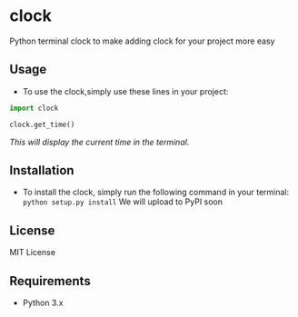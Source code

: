 # clock
Python terminal clock to make adding clock for your project more easy

## Usage
* To use the clock,simply use these lines in your project:

```python
import clock

clock.get_time()
```
*This will display the current time in the terminal.*

## Installation
* To install the clock, simply run the following command in your terminal:
`python setup.py install`
We will upload to PyPI soon

## License
MIT License

## Requirements
* Python 3.x